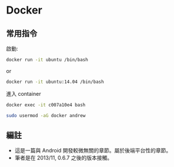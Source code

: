 # Docker

## 常用指令


啟動:

```bash
docker run -it ubuntu /bin/bash
```

or

```bash
docker run -it ubuntu:14.04 /bin/bash
```

進入 container

```bash
docker exec -it c007a10e4 bash
```

```bash
sudo usermod -aG docker andrew
```

## 編註

* 這是一篇與 Android 開發較微無關的章節。屬於後端平台性的章節。
* 筆者是在 2013/11, 0.6.7 之後的版本接觸。
